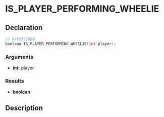 # IS_PLAYER_PERFORMING_WHEELIE

## Declaration
```cpp
// 0x613510D0
boolean IS_PLAYER_PERFORMING_WHEELIE(int player);
```

### Arguments
- **int:** player

### Results
- **boolean**

## Description
